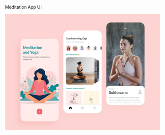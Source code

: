 
 Meditation App UI
 
 <img src='https://github.com/gulmensedat/meditationapp/blob/main/screenshot/appscreenshot.png'>
